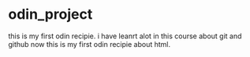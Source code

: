 # odin_project
this is my first odin recipie.
i have leanrt alot in this course about git and github now this is my first odin recipie about html.